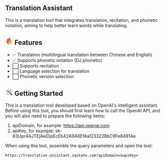 ## Translation Assistant

This is a translation tool that integrates translation, recitation, and phonetic notation, aiming to help better learn words while translating.

## <img src="https://raw.githubusercontent.com/microsoft/fluentui-emoji/main/assets/Fire/3D/fire_3d.png" alt="Alien" width="25" height="25" /> Features

- ✅ Translation (multilingual translation between Chinese and English)
- ✅ Supports phonetic notation (DJ phonetic)
- ⬜️ Supports recitation
- ⬜ Language selection for translation
- ⬜ Phonetic version selection

## <img src="https://raw.githubusercontent.com/microsoft/fluentui-emoji/main/assets/Hammer and wrench/3D/hammer_and_wrench_3d.png" alt="Alien" width="25" height="25" /> Getting Started

This is a translation tool developed based on OpenAI's intelligent assistant. Before using this tool, you should first learn how to call the OpenAI API, and you will also need to prepare the following items:

1. apiDomain, for example: https://api.openai.com
2. apiKey, for example: sk-83Upr4AJTEjAwDjsEcEb42A9A6Ef4a1233228bC9Fe8491Aa

When using this tool, assemble the query parameters and open the tool:

```
https://translation-assistant.zqskate.com?apiDomain=&apiKey=
```

